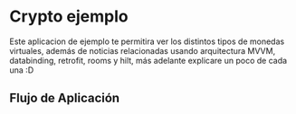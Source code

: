 
Crypto ejemplo
=======================

Este aplicacion de ejemplo te permitira ver los distintos tipos de monedas virtuales, además de noticias relacionadas
usando arquitectura MVVM, databinding, retrofit, rooms y hilt, más adelante explicare un poco de cada una :D 

Flujo de Aplicación
-----------------------
